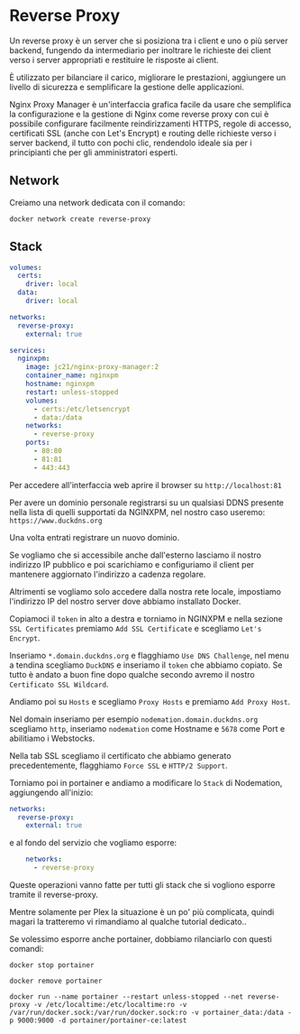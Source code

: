 # Reverse Proxy

Un reverse proxy è un server che si posiziona 
tra i client e uno o più server backend, fungendo
da intermediario per inoltrare le richieste dei 
client verso i server appropriati e restituire le 
risposte ai client. 

È utilizzato per bilanciare il carico, migliorare
le prestazioni, aggiungere un livello di sicurezza
e semplificare la gestione delle applicazioni. 

Nginx Proxy Manager è un'interfaccia grafica 
facile da usare che semplifica la configurazione
e la gestione di Nginx come reverse proxy con cui
è possibile configurare facilmente reindirizzamenti
HTTPS, regole di accesso, certificati SSL (anche
con Let's Encrypt) e routing delle richieste verso
i server backend, il tutto con pochi clic, 
rendendolo ideale sia per i principianti che per
gli amministratori esperti.

## Network

Creiamo una network dedicata con il comando:

`docker network create reverse-proxy`

## Stack

```yaml
volumes:
  certs:
    driver: local
  data:
    driver: local

networks:
  reverse-proxy:
    external: true

services:
  nginxpm:
    image: jc21/nginx-proxy-manager:2
    container_name: nginxpm
    hostname: nginxpm
    restart: unless-stopped
    volumes:
      - certs:/etc/letsencrypt
      - data:/data
    networks:
      - reverse-proxy
    ports:
      - 80:80
      - 81:81
      - 443:443
```

Per accedere all'interfaccia web aprire il browser su
`http://localhost:81`

Per avere un dominio personale registrarsi su un
qualsiasi DDNS presente nella lista di quelli
supportati da NGINXPM, nel nostro caso useremo:
`https://www.duckdns.org`

Una volta entrati registrare un nuovo dominio.

Se vogliamo che si accessibile anche dall'esterno
lasciamo il nostro indirizzo IP pubblico e poi
scarichiamo e configuriamo il client per mantenere
aggiornato l'indirizzo a cadenza regolare.

Altrimenti se vogliamo solo accedere dalla nostra
rete locale, impostiamo l'indirizzo IP del nostro
server dove abbiamo installato Docker.

Copiamoci il `token` in alto a destra e torniamo in
NGINXPM e nella sezione `SSL Certificates` premiamo
`Add SSL Certificate` e scegliamo `Let's Encrypt`.

Inseriamo `*.domain.duckdns.org` e flagghiamo
`Use DNS Challenge`, nel menu a tendina scegliamo
`DuckDNS` e inseriamo il `token` che abbiamo copiato.
Se tutto è andato a buon fine dopo qualche secondo
avremo il nostro `Certificato SSL Wildcard`.

Andiamo poi su `Hosts` e scegliamo `Proxy Hosts`
e premiamo `Add Proxy Host`.

Nel domain inseriamo per esempio 
`nodemation.domain.duckdns.org` scegliamo 
`http`, inseriamo `nodemation` come Hostname 
e `5678` come Port e abilitiamo i Webstocks.

Nella tab SSL scegliamo il certificato che
abbiamo generato precedentemente, flagghiamo
`Force SSL` e `HTTP/2 Support`.

Torniamo poi in portainer e andiamo a modificare
lo `Stack` di Nodemation, aggiungendo all'inizio:

```yaml
networks:
  reverse-proxy:
    external: true
```

e al fondo del servizio che vogliamo esporre:

```yaml
    networks:
      - reverse-proxy
```

Queste operazioni vanno fatte per tutti gli stack
che si vogliono esporre tramite il reverse-proxy.

Mentre solamente per Plex la situazione è un po'
più complicata, quindi magari la tratteremo vi
rimandiamo al qualche tutorial dedicato..

Se volessimo esporre anche portainer, dobbiamo
rilanciarlo con questi comandi:

`docker stop portainer`

`docker remove portainer`

`docker run --name portainer --restart unless-stopped --net reverse-proxy -v /etc/localtime:/etc/localtime:ro -v /var/run/docker.sock:/var/run/docker.sock:ro -v portainer_data:/data -p 9000:9000 -d portainer/portainer-ce:latest`
